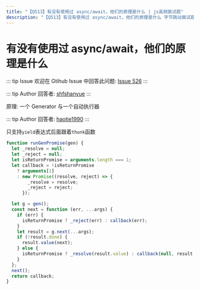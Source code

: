 ```yaml
---
title: "【Q513】有没有使用过 async/await，他们的原理是什么 | js高频面试题"
description: "【Q513】有没有使用过 async/await，他们的原理是什么 字节跳动面试题、阿里腾讯面试题、美团小米面试题。"
---
```


# 有没有使用过 async/await，他们的原理是什么

::: tip Issue
欢迎在 Gtihub Issue 中回答此问题: [Issue 526](https://github.com/shfshanyue/Daily-Question/issues/526)
:::

::: tip Author
回答者: [shfshanyue](https://github.com/shfshanyue)
:::

原理: 一个 Generator 与一个自动执行器

::: tip Author
回答者: [haotie1990](https://github.com/haotie1990)
:::

只支持`yield`表达式后面跟着`thunk`函数

```js
function runGenPromise(gen) {
  let _resolve = null;
  let _reject = null;
  let isReturnPromise = arguments.length === 1;
  let callback = !isReturnPromise
    ? arguments[1]
    : new Promise((resolve, reject) => {
        _resolve = resolve;
        _reject = reject;
      });

  let g = gen();
  const next = function (err, ...args) {
    if (err) {
      isReturnPromise ? _reject(err) : callback(err);
    }
    let result = g.next(...args);
    if (!result.done) {
      result.value(next);
    } else {
      isReturnPromise ? _resolve(result.value) : callback(null, result.value);
    }
  };
  next();
  return callback;
}
```
